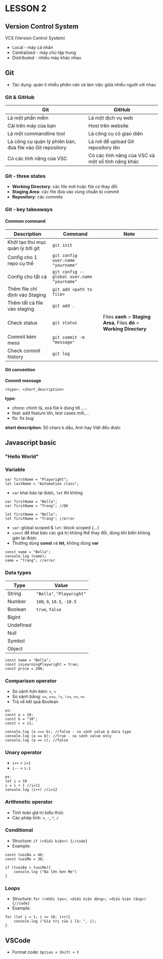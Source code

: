 
# LESSON 2
## Version Control System
VCS (Version Control System)
 - Local - máy cá nhân
 - Centralized - máy chủ tập trung
 - Distributed - nhiều máy khác nhau

## Git
- Tác dụng: quản lí nhiều phiên vản và làm việc giữa nhiều người với nhau

### Git & GitHub

| Git | GitHub |
|----------|----------|
| Là một phần mềm    | Là một dịch vụ web  | 
| Cài trên máy của bạn    | Host trên website  | 
| Là một commandline tool    | Là công cụ có giao diện  | 
| Là công cụ quản lý phiên bản, đưa file vào Git repository    | Là nơi để upload Git repository lên  | 
| Có các tính năng của VSC    | Có các tính năng của VSC và một số tính năng khác  | 

### Git - three states

- **Working Directory**: các file mới hoặc file có thay đổi
- **Staging Area**: các file đưa vào vùng chuẩn bị commit
- **Repository**: các commits

### Git - key takeaways 
#### Common command

| Description | Command | Note |
|----------|----------|----------|
| Khởi tạo thư mục quản lý bởi git    | `git init` |         |
| Config cho 1 repo cụ thể    | `git config user.name "yourname"`  |         | 
| Config cho tất cả    | `git config --global user.name "yourname"`  |          |
| Thêm file chỉ định vào Staging  | `git add <path to file>`  |          |
| Thêm tất cả file vào staging  | `git add .` |         |
| Check status   | `git status` | Files **xanh** = **Staging Area**, Files **đỏ** = **Working Directory**        |
| Commit kèm mess  | `git commit -m "message"` |         |
| Check commit history   | `git log` |         |

#### Git convention
**Commit message** 
```
<type>: <short_description>
```
**type**: 
- chore: chính tả, xoá file k dùng tới ,....
- feat: add feature lớn, test cases mới,...
- fix: fix bug

**short description**: 50 chars k dấu, Anh hay Việt đều được

## Javascript basic
### "Hello World"

### Variable
```
var firstName = "Playwright";
let lastName = "Automation class";
```
- `var` khai báo lại được, `let` thì không
```
var firstName = "Bella";
var firstName = "Trang"; //OK

let firstName = "Bella";
let firstName = "Trang"; //error
```

- `var`: global scoped & `let`: block scoped {...}
- `const` để khai báo các giá trị không thể thay đổi, dùng khi biến không gán lại được
- Thường dùng **const** và **let**, không dùng **var**
```
const name = "Bella";
console.log (name);
name = "Trang"; //error
```

### Data types
| Type | Value |
|----------|----------|
|  String   | `"Bella"`, `"Playwright"`    |
|  Number   |   `100`, `0`, `10.5`, `-10.5`  |
|  Boolean   |   `true`, `false`  |
|   Bigint  |     |
|   Undefined  |     |
|   Null  |     |
|   Symbol  |     |
|   Object  |     |

```
const name = "Bella";
const isLearningPlaywright = true;
const price = 200;
```


### Comparison operator
- So sánh hơn kém: `>`, `<`
- So sánh bằng: `==`, `===`, `!=`, `!==`, `>=`, `<=`
- Trả về kết quả Boolean

```
ex:
const a = 10;
const b = "10";
const c = 11;

console.log (a === b); //false - so sánh value & data type
console.log (a == b); //true - so sánh value only
console.log (a == c); //false
```

### Unary operator
- `i++` = `i+1`
- `i--` = `i-1`

```
ex:
let i = 10
i = i + 1 //i=11
console.log (i++) //i=12
```

### Arithmetic operator
- Tính toán giá trị biểu thức
- Các phép tính: `+`, `-`, `*`, `/`


### Conditional
- Structure: `if (<điều kiện>) {//code}`
- Example:
```
const tuoiBa = 40;
const tuoiMe = 38;

if (tuoiBa > tuoiMe){
    console.log ("Ba lớn hơn Mẹ")
}
```


### Loops
- Structure: `for (<khởi tạo>; <điều kiện dừng>; <điều kiện tăng>) {//code}`
- Example:
```
for (let i = 1; i <= 10; i++){
    console.log ("Gía trị của i là: ", i);
}
```

## VSCode
- Format code: `Option + Shift + F`